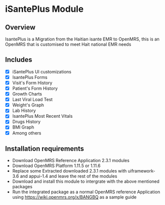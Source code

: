 iSantePlus Module
=====================================

Overview
--------
IsantePlus is a Migration from the Haitian isante EMR to OpenMRS, this is an OpenMRS that is customised to meet Hait national EMR needs


Includes
--------
- [x] iSantePlus UI customizations
- [x] IsantePlus Forms
- [x] Visit's Form History
- [x] Patient's Form History
- [x] Growth Charts
- [x] Last Viral Load Test
- [x] Weight's Graph
- [x] Lab History
- [x] IsantePlus Most Recent Vitals
- [x] Drugs History
- [x] BMI Graph
- [x] Among others

Installation requirements
------------
- Download OpenMRS Reference Application 2.3.1 modules
- Download OpenMRS Platform 1.11.5 or 1.11.6
- Replace some Extracted downloaded 2.3.1 modules with uiframework-3.6 and appui-1.4 and leave the rest of the modules
- Download and install this module to intergrate with the above mentioned packages
- Run the integrated package as a normal OpenMRS reference Application using https://wiki.openmrs.org/x/BANGBQ as a sample guide
